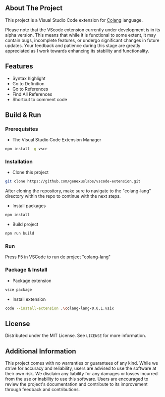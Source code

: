 ## About The Project

This project is a Visual Studio Code extension for [Colang](https://github.com/NVIDIA/NeMo-Guardrails/blob/develop/docs/user_guides/colang-language-syntax-guide.md) language.

Please note that the VScode extension currently under development is in its alpha version. This means that while it is functional to some extent, it may contain bugs, incomplete features, or undergo significant changes in future updates. Your feedback and patience during this stage are greatly appreciated as I work towards enhancing its stability and functionality.

## Features

- Syntax highlight
- Go to Definition
- Go to References
- Find All References
- Shortcut to comment code

## Build & Run

### Prerequisites

- The Visual Studio Code Extension Manager

```sh
npm install -g vsce
```

### Installation

- Clone this project

```sh
git clone https://github.com/genexuslabs/vscode-extension.git
```
After cloning the repository, make sure to navigate to the "colang-lang" directory within the repo to continue with the next steps.

- Install packages

```sh
npm install
```

- Build project

```sh
npm run build
```

### Run

Press F5 in VSCode to run de project "colang-lang"

### Package & Install

- Package extension

```sh
vsce package
```

- Install extension

```sh
code --install-extension .\colang-lang-0.0.1.vsix
```

## License

Distributed under the MIT License. See `LICENSE` for more information.

## Additional Information

This project comes with no warranties or guarantees of any kind. While we strive for accuracy and reliability, users are advised to use the software at their own risk. We disclaim any liability for any damages or losses incurred from the use or inability to use this software. Users are encouraged to review the project's documentation and contribute to its improvement through feedback and contributions.